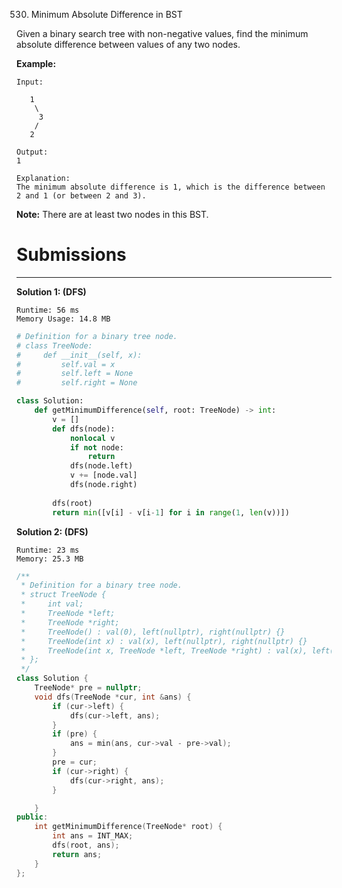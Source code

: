 530. Minimum Absolute Difference in BST

Given a binary search tree with non-negative values, find the minimum absolute difference between values of any two nodes.

**Example:**
```
Input:

   1
    \
     3
    /
   2

Output:
1

Explanation:
The minimum absolute difference is 1, which is the difference between 2 and 1 (or between 2 and 3).
```

**Note:** There are at least two nodes in this BST.

# Submissions
---
**Solution 1: (DFS)**
```
Runtime: 56 ms
Memory Usage: 14.8 MB
```
```python
# Definition for a binary tree node.
# class TreeNode:
#     def __init__(self, x):
#         self.val = x
#         self.left = None
#         self.right = None

class Solution:
    def getMinimumDifference(self, root: TreeNode) -> int:
        v = []
        def dfs(node):
            nonlocal v
            if not node:
                return
            dfs(node.left)
            v += [node.val]
            dfs(node.right)
            
        dfs(root)
        return min([v[i] - v[i-1] for i in range(1, len(v))])
```

**Solution 2: (DFS)**
```
Runtime: 23 ms
Memory: 25.3 MB
```
```c++
/**
 * Definition for a binary tree node.
 * struct TreeNode {
 *     int val;
 *     TreeNode *left;
 *     TreeNode *right;
 *     TreeNode() : val(0), left(nullptr), right(nullptr) {}
 *     TreeNode(int x) : val(x), left(nullptr), right(nullptr) {}
 *     TreeNode(int x, TreeNode *left, TreeNode *right) : val(x), left(left), right(right) {}
 * };
 */
class Solution {
    TreeNode* pre = nullptr;
    void dfs(TreeNode *cur, int &ans) {
        if (cur->left) {
            dfs(cur->left, ans);
        }
        if (pre) {
            ans = min(ans, cur->val - pre->val);
        }
        pre = cur;
        if (cur->right) {
            dfs(cur->right, ans);
        }

    }
public:
    int getMinimumDifference(TreeNode* root) {
        int ans = INT_MAX;
        dfs(root, ans);
        return ans;
    }
};
```

